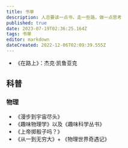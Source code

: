 ```yaml
---
title: 书单
description: 人总要读一点书，走一些路，做一点思考
published: true
date: 2023-07-19T02:36:25.164Z
tags: 书单
editor: markdown
dateCreated: 2022-12-06T02:09:39.555Z
---
```



 - 《在路上》：杰克·凯鲁亚克
 
##  科普

###  物理
- 《漫步到宇宙尽头》
- 《趣味物理学》以及《趣味科学丛书》
- 《上帝掷骰子吗？》
- 《从一到无穷大》+ 《物理世界奇遇记》